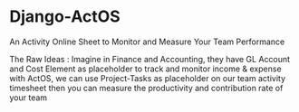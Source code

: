 # Django-ActOS
An Activity Online Sheet to Monitor and Measure Your Team Performance

The Raw Ideas : 
Imagine in Finance and Accounting, they have GL Account and  Cost Element as placeholder to track and monitor income & expense
with ActOS, we can use Project-Tasks as placeholder on our team activity timesheet 
then you can measure the productivity and contribution rate of your team

